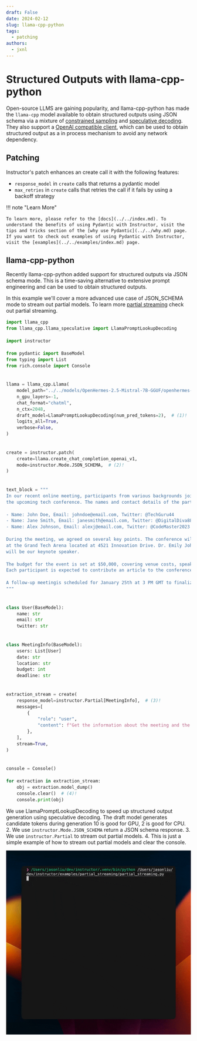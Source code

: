 ```yaml
---
draft: False
date: 2024-02-12
slug: llama-cpp-python
tags:
  - patching
authors:
  - jxnl
---
```


# Structured Outputs with llama-cpp-python

Open-source LLMS are gaining popularity, and llama-cpp-python has made the `llama-cpp` model available to obtain structured outputs using JSON schema via a mixture of [constrained sampling](https://llama-cpp-python.readthedocs.io/en/latest/#json-schema-mode) and [speculative decoding](https://llama-cpp-python.readthedocs.io/en/latest/#speculative-decoding). They also support a [OpenAI compatible client](https://llama-cpp-python.readthedocs.io/en/latest/#openai-compatible-web-server), which can be used to obtain structured output as a in process mechanism to avoid any network dependency.

<!-- more -->

## Patching

Instructor's patch enhances an create call it with the following features:

- `response_model` in `create` calls that returns a pydantic model
- `max_retries` in `create` calls that retries the call if it fails by using a backoff strategy

!!! note "Learn More"

    To learn more, please refer to the [docs](../../index.md). To understand the benefits of using Pydantic with Instructor, visit the tips and tricks section of the [why use Pydantic](../../why.md) page. If you want to check out examples of using Pydantic with Instructor, visit the [examples](../../examples/index.md) page.

## llama-cpp-python

Recently llama-cpp-python added support for structured outputs via JSON schema mode. This is a time-saving alternative to extensive prompt engineering and can be used to obtain structured outputs.

In this example we'll cover a more advanced use case of JSON_SCHEMA mode to stream out partial models. To learn more [partial streaming](https://github.com/jxnl/instructor/concepts/partial.md) check out partial streaming.

```python
import llama_cpp
from llama_cpp.llama_speculative import LlamaPromptLookupDecoding

import instructor

from pydantic import BaseModel
from typing import List
from rich.console import Console


llama = llama_cpp.Llama(
    model_path="../../models/OpenHermes-2.5-Mistral-7B-GGUF/openhermes-2.5-mistral-7b.Q4_K_M.gguf",
    n_gpu_layers=-1,
    chat_format="chatml",
    n_ctx=2048,
    draft_model=LlamaPromptLookupDecoding(num_pred_tokens=2),  # (1)!
    logits_all=True,
    verbose=False,
)


create = instructor.patch(
    create=llama.create_chat_completion_openai_v1,
    mode=instructor.Mode.JSON_SCHEMA,  # (2)!
)


text_block = """
In our recent online meeting, participants from various backgrounds joined to discuss
the upcoming tech conference. The names and contact details of the participants were as follows:

- Name: John Doe, Email: johndoe@email.com, Twitter: @TechGuru44
- Name: Jane Smith, Email: janesmith@email.com, Twitter: @DigitalDiva88
- Name: Alex Johnson, Email: alexj@email.com, Twitter: @CodeMaster2023

During the meeting, we agreed on several key points. The conference will be held on March 15th, 2024,
at the Grand Tech Arena located at 4521 Innovation Drive. Dr. Emily Johnson, a renowned AI researcher,
will be our keynote speaker.

The budget for the event is set at $50,000, covering venue costs, speaker fees, and promotional activities.
Each participant is expected to contribute an article to the conference blog by February 20th.

A follow-up meetingis scheduled for January 25th at 3 PM GMT to finalize the agenda and confirm the list of speakers.
"""


class User(BaseModel):
    name: str
    email: str
    twitter: str


class MeetingInfo(BaseModel):
    users: List[User]
    date: str
    location: str
    budget: int
    deadline: str


extraction_stream = create(
    response_model=instructor.Partial[MeetingInfo],  # (3)!
    messages=[
        {
            "role": "user",
            "content": f"Get the information about the meeting and the users {text_block}",
        },
    ],
    stream=True,
)


console = Console()

for extraction in extraction_stream:
    obj = extraction.model_dump()
    console.clear()  # (4)!
    console.print(obj)
```

We use LlamaPromptLookupDecoding to speed up structured output generation using speculative decoding. The draft model generates candidate tokens during generation 10 is good for GPU, 2 is good for CPU.
2. We use `instructor.Mode.JSON_SCHEMA` return a JSON schema response.
3. We use `instructor.Partial` to stream out partial models.
4. This is just a simple example of how to stream out partial models and clear the console.

![](../../img/partial.gif)
